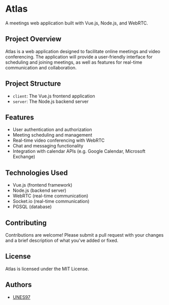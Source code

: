 # Atlas

A meetings web application built with Vue.js, Node.js, and WebRTC.

## Project Overview

Atlas is a web application designed to facilitate online meetings and video conferencing. The application will provide a user-friendly interface for scheduling and joining meetings, as well as features for real-time communication and collaboration.

## Project Structure

* `client`: The Vue.js frontend application
* `server`: The Node.js backend server

## Features

* User authentication and authorization
* Meeting scheduling and management
* Real-time video conferencing with WebRTC
* Chat and messaging functionality
* Integration with calendar APIs (e.g. Google Calendar, Microsoft Exchange)

## Technologies Used

* Vue.js (frontend framework)
* Node.js (backend server)
* WebRTC (real-time communication)
* Socket.io (real-time communication)
* PGSQL (database)

## Contributing

Contributions are welcome! Please submit a pull request with your changes and a brief description of what you've added or fixed.

## License

Atlas is licensed under the MIT License.

## Authors

* [UNES97](https://github.com/UNES97)
